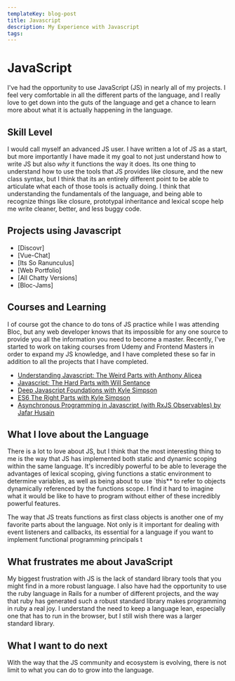 ```yaml
---
templateKey: blog-post
title: Javascript
description: My Experience with Javascript
tags:
---
```

# JavaScript

I've had the opportunity to use JavaScript (JS) in nearly all of my projects. I feel very comfortable in all the different parts of the language, and I really love to get down into the guts of the language and get a chance to learn more about what it is actually happening in the language.

## Skill Level

I would call myself an advanced JS user. I have written a lot of JS as a start, but more importantly I have made it my goal to not just understand how to write JS but also _why_ it functions the way it does. Its one thing to understand how to use the tools that JS provides like closure, and the new class syntax, but I think that its an entirely different point to be able to articulate what each of those tools is actually doing. I think that understanding the fundamentals of the language, and being able to recognize things like closure, prototypal inheritance and lexical scope help me write cleaner, better, and less buggy code. 

## Projects using Javascript

* [Discovr]
* [Vue-Chat]
* [Its So Ranunculus]
* [Web Portfolio]
* [All Chatty Versions]
* [Bloc-Jams]

## Courses and Learning

I of course got the chance to do tons of JS practice while I was attending Bloc, but any web developer knows that its impossible for any one source to provide you all the information you need to become a master. Recently, I've started to work on taking courses from Udemy and Frontend Masters in order to expand my JS knowledge, and I have completed these so far in addition to all the projects that I have completed.

* [Understanding Javascript: The Weird Parts with Anthony Alicea](https://www.udemy.com/understand-javascript/)
* [Javascript: The Hard Parts with Will Sentance](https://frontendmasters.com/courses/javascript-hard-parts/)
* [Deep Javascript Foundations with Kyle Simpson](https://frontendmasters.com/courses/javascript-foundations/)
* [ES6 The Right Parts with Kyle Simpson](https://frontendmasters.com/courses/es6-right-parts/)
* [Asynchronous Programming in Javascript (with RxJS Observables) by Jafar Husain](https://frontendmasters.com/courses/asynchronous-javascript/)

## What I love about the Language

There is a lot to love about JS, but I think that the most interesting thing to me is the way that JS has implemented both static and dynamic scoping within the same language. It's incredibly powerful to be able to leverage the advantages of lexical scoping, giving functions a static environment to determine variables, as well as being about to use `this** to refer to objects dynamically referenced by the functions scope. I find it hard to imagine what it would be like to have to program without either of these incredibly powerful features.

The way that JS treats functions as first class objects is another one of my favorite parts about the language. Not only is it important for dealing with event listeners and callbacks, its essential for a language if you want to implement functional programming principals t

## What frustrates me about JavaScript

My biggest frustration with JS is the lack of standard library tools that you might find in a more robust language. I also have had the opportunity to use the ruby language in Rails for a number of different projects, and the way that ruby has generated such a robust standard library makes programming in ruby a real joy. I understand the need to keep a language lean, especially one that has to run in the browser, but I still wish there was a larger standard library.

## What I want to do next

With the way that the JS community and ecosystem is evolving, there is not limit to what you can do to grow into the language. 
